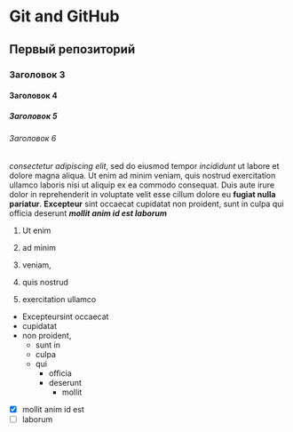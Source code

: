 # Git and GitHub
## Первый репозиторий
### Заголовок 3
#### Заголовок 4
##### Заголовок 5
###### Заголовок 6

*consectetur adipiscing elit*, sed do eiusmod tempor _incididunt_ ut labore et dolore magna aliqua. Ut enim ad minim veniam, quis nostrud exercitation ullamco laboris nisi ut aliquip ex ea commodo consequat. Duis aute irure dolor in reprehenderit in voluptate velit esse cillum dolore eu **fugiat nulla pariatur**. __Excepteur__ sint occaecat cupidatat non proident, sunt in culpa qui officia deserunt ***mollit anim id est laborum***

1. Ut enim 
2. ad minim
3. veniam,


1. quis nostrud 
2. exercitation ullamco

* Excepteursint occaecat
* cupidatat
* non proident,
  - sunt in
  - culpa 
  - qui
    + officia
    + deserunt
      + mollit
- [x] mollit anim id est
- [ ] laborum